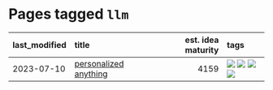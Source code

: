 # Pages tagged `llm`

|last_modified|title|est. idea maturity|tags
|:---|:---|---:|:---|
|2023-07-10|[personalized anything](../personalized_anything.md)|4159|[![](https://img.shields.io/badge/tag-gdpr_data_export-e839f4)](../tags/gdpr_data_export.md) [![](https://img.shields.io/badge/tag-llm-b08442)](../tags/llm.md) [![](https://img.shields.io/badge/tag-personalization-e6ab9)](../tags/personalization.md) [![](https://img.shields.io/badge/tag-productivity-abf295)](../tags/productivity.md)|